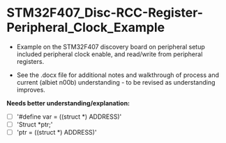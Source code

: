 # STM32F407_Disc-RCC-Register-Peripheral_Clock_Example

* Example on the STM32F407 discovery board on peripheral setup included peripheral clock enable, and read/write from peripheral registers.

* See the .docx file for additional notes and walkthrough of process and current (albiet n00b) understanding - to be revised as understanding improves.

**Needs better understanding/explanation:**
- [ ] '#define var = ((struct *) ADDRESS)'
- [ ] 'Struct *ptr;'
- [ ] 'ptr = ((struct *) ADDRESS)'
